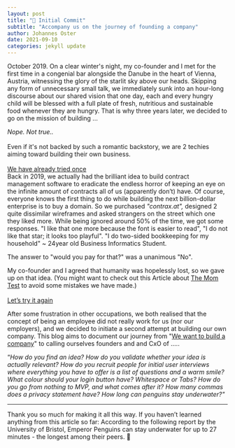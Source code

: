 ```yaml
---
layout: post
title: "🐧 Initial Commit"
subtitle: "Accompany us on the journey of founding a company"
author: Johannes Oster
date: 2021-09-10
categories: jekyll update
---
```


October 2019. On a clear winter's night, my co-founder and I met for the first time in a congenial bar alongside the Danube in the heart of Vienna, Austria, witnessing the glory of the starlit sky above our heads. Skipping any form of unnecessary small talk, we immediately sunk into an hour-long discourse about our shared vision that one day, each and every hungry child will be blessed with a full plate of fresh, nutritious and sustainable food whenever they are hungry. That is why three years later, we decided to go on the mission of building …

_Nope. Not true.._
<br/>
<br/>
Even if it's not backed by such a romantic backstory, we are 2 techies aiming toward building their own business.
<br/>
<br/>
<u>We have already tried once</u>  
Back in 2019, we actually had the brilliant idea to build contract management software to eradicate the endless horror of keeping an eye on the infinite amount of contracts all of us (apparently don’t) have. Of course, everyone knows the first thing to do while building the next billion-dollar enterprise is to buy a domain. So we purchased *"contrax.at",* designed 2 quite dissimilar wireframes and asked strangers on the street which one they liked more. While being ignored around 50% of the time, we got some responses. "I like that one more because the font is easier to read", "I do not like that star; it looks too playful". "I do two-sided bookkeeping for my household" ~ 24year old Business Informatics Student.

The answer to "would you pay for that?" was a unanimous "No".

My co-founder and I agreed that humanity was hopelessly lost, so we gave up on that idea.
(You might want to check out this Article about <a href="https://www.mycustomer.com/experience/voice-of-the-customer/the-mom-test-how-to-learn-insights-from-customers-when-everyone-is" target="_blank">The Mom Test</a> to avoid some mistakes we have made.)
<br/>
<br/>
<u>Let’s try it again</u>

After some frustration in other occupations, we both realised that the concept of being an employee did not really work for us (nor our employers), and we decided to initiate a second attempt at building our own company.
This blog aims to document our journey from "<a href="https://www.youtube.com/watch?v=GugsCdLHm-Q&ab_channel=znerky" target="_blank">We want to build a company</a>" to calling ourselves founders and and CxO of .....

“_How do you find an idea? How do you validate whether your idea is actually relevant? How do you recruit people for initial user interviews where everything you have to offer is a list of questions and a warm smile? What colour should your login button have? Whitespace or Tabs? How do you go from nothing to MVP, and what comes after it? How many commas does a privacy statement have? How long can penguins stay underwater?"_

<hr/>

Thank you so much for making it all this way. If you haven’t learned anything from this article so far: According to the following report by the University of Bristol, Emperor Penguins can stay underwater for up to 27 minutes - the longest among their peers. 🐧

